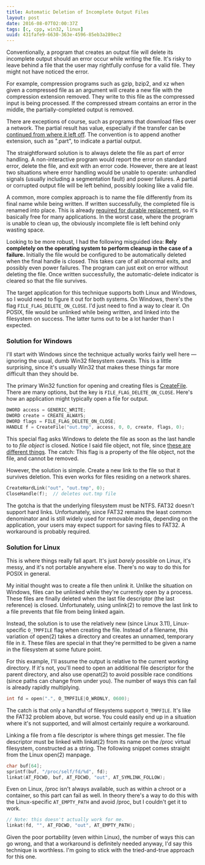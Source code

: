 ```yaml
---
title: Automatic Deletion of Incomplete Output Files
layout: post
date: 2016-08-07T02:00:37Z
tags: [c, cpp, win32, linux]
uuid: 431fafe9-6630-363e-4596-85eb3a289ec2
---
```


Conventionally, a program that creates an output file will delete its
incomplete output should an error occur while writing the file. It's
risky to leave behind a file that the user may rightfully confuse for
a valid file. They might not have noticed the error.

For example, compression programs such as gzip, bzip2, and xz when
given a compressed file as an argument will create a new file with the
compression extension removed. They write to this file as the
compressed input is being processed. If the compressed stream contains
an error in the middle, the partially-completed output is removed.

There are exceptions of course, such as programs that download files
over a network. The partial result has value, especially if the
transfer can be [continued from where it left off][range]. The
convention is to append another extension, such as ".part", to
indicate a partial output.

The straightforward solution is to always delete the file as part of
error handling. A non-interactive program would report the error on
standard error, delete the file, and exit with an error code. However,
there are at least two situations where error handling would be unable
to operate: unhandled signals (usually including a segmentation fault)
and power failures. A partial or corrupted output file will be left
behind, possibly looking like a valid file.

A common, more complex approach is to name the file differently from
its final name while being written. If written successfully, the
completed file is renamed into place. This is already [required for
durable replacement][fsync], so it's basically free for many
applications. In the worst case, where the program is unable to clean
up, the obviously incomplete file is left behind only wasting space.

Looking to be more robust, I had the following misguided idea: **Rely
completely on the operating system to perform cleanup in the case of a
failure.** Initially the file would be configured to be automatically
deleted when the final handle is closed. This takes care of all
abnormal exits, and possibly even power failures. The program can just
exit on error without deleting the file. Once written successfully,
the automatic-delete indicator is cleared so that the file survives.

The target application for this technique supports both Linux and
Windows, so I would need to figure it out for both systems. On
Windows, there's the flag `FILE_FLAG_DELETE_ON_CLOSE`. I'd just need
to find a way to clear it. On POSIX, file would be unlinked while
being written, and linked into the filesystem on success. The latter
turns out to be a lot harder than I expected.

### Solution for Windows

I'll start with Windows since the technique actually works fairly well
here — ignoring the usual, dumb Win32 filesystem caveats. This is a
little surprising, since it's usually Win32 that makes these things
far more difficult than they should be.

The primary Win32 function for opening and creating files is
[CreateFile][createfile]. There are many options, but the key is
`FILE_FLAG_DELETE_ON_CLOSE`. Here's how an application might typically
open a file for output.

~~~c
DWORD access = GENERIC_WRITE;
DWORD create = CREATE_ALWAYS;
DWORD flags = FILE_FLAG_DELETE_ON_CLOSE;
HANDLE f = CreateFile("out.tmp", access, 0, 0, create, flags, 0);
~~~

This special flag asks Windows to delete the file as soon as the last
handle to to *file object* is closed. Notice I said file object, not
file, since [these are different things][chen]. The catch: This flag
is a property of the file object, not the file, and cannot be removed.

However, the solution is simple. Create a new link to the file so that
it survives deletion. This even works for files residing on a network
shares.

~~~c
CreateHardLink("out", "out.tmp", 0);
CloseHandle(f);  // deletes out.tmp file
~~~

The gotcha is that the underlying filesystem must be NTFS. FAT32
doesn't support hard links. Unfortunately, since FAT32 remains the
least common denominator and is still widely used for removable media,
depending on the application, your users may expect support for saving
files to FAT32. A workaround is probably required.

### Solution for Linux

This is where things really fall apart. It's just *barely* possible on
Linux, it's messy, and it's not portable anywhere else. There's no way
to do this for POSIX in general.

My initial thought was to create a file then unlink it. Unlike the
situation on Windows, files can be unlinked while they're currently
open by a process. These files are finally deleted when the last file
descriptor (the last reference) is closed. Unfortunately, using
unlink(2) to remove the last link to a file prevents that file from
being linked again.

Instead, the solution is to use the relatively new (since Linux 3.11),
Linux-specific `O_TMPFILE` flag when creating the file. Instead of a
filename, this variation of open(2) takes a directory and creates an
unnamed, temporary file in it. These files are special in that they're
permitted to be given a name in the filesystem at some future point.

For this example, I'll assume the output is relative to the current
working directory. If it's not, you'll need to open an additional file
descriptor for the parent directory, and also use openat(2) to avoid
possible race conditions (since paths can change from under you). The
number of ways this can fail is already rapidly multiplying.

~~~c
int fd = open(".", O_TMPFILE|O_WRONLY, 0600);
~~~

The catch is that only a handful of filesystems support `O_TMPFILE`.
It's like the FAT32 problem above, but worse. You could easily end up
in a situation where it's not supported, and will almost certainly
require a workaround.

Linking a file from a file descriptor is where things get messier. The
file descriptor must be linked with linkat(2) from its name on the
/proc virtual filesystem, constructed as a string. The following
snippet comes straight from the Linux open(2) manpage.

~~~c
char buf[64];
sprintf(buf, "/proc/self/fd/%d", fd);
linkat(AT_FDCWD, buf, AT_FDCWD, "out", AT_SYMLINK_FOLLOW);
~~~

Even on Linux, /proc isn't always available, such as within a chroot
or a container, so this part can fail as well. In theory there's a way
to do this with the Linux-specific `AT_EMPTY_PATH` and avoid /proc,
but I couldn't get it to work.

~~~c
// Note: this doesn't actually work for me.
linkat(fd, "", AT_FDCWD, "out", AT_EMPTY_PATH);
~~~

Given the poor portability (even within Linux), the number of ways
this can go wrong, and that a workaround is definitely needed anyway,
I'd say this technique is worthless. I'm going to stick with the
tried-and-true approach for this one.


[range]: https://tools.ietf.org/html/rfc7233
[fsync]: http://blog.httrack.com/blog/2013/11/15/everything-you-always-wanted-to-know-about-fsync/
[chen]: https://blogs.msdn.microsoft.com/oldnewthing/20160108-00/?p=92821
[createfile]: https://msdn.microsoft.com/en-us/library/windows/desktop/aa363858(v=vs.85).aspx
